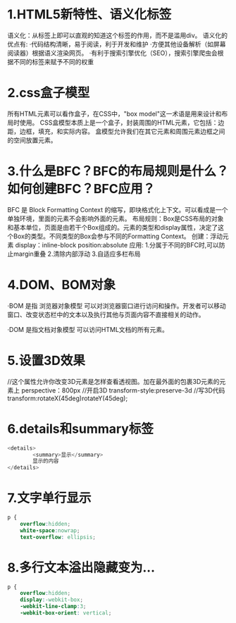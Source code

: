 # 1.HTML5新特性、语义化标签
语义化：从标签上即可以直观的知道这个标签的作用，而不是滥用div。
语义化的优点有:
    ·代码结构清晰，易于阅读，利于开发和维护
    ·方便其他设备解析（如屏幕阅读器）根据语义渲染网页。
    ·有利于搜索引擎优化（SEO），搜索引擎爬虫会根据不同的标签来赋予不同的权重

# 2.css盒子模型
所有HTML元素可以看作盒子，在CSS中，"box model"这一术语是用来设计和布局时使用。
CSS盒模型本质上是一个盒子，封装周围的HTML元素，它包括：边距，边框，填充，和实际内容。
盒模型允许我们在其它元素和周围元素边框之间的空间放置元素。

# 3.什么是BFC？BFC的布局规则是什么？如何创建BFC？BFC应用？
BFC 是 Block Formatting Context 的缩写，即块格式化上下文。可以看成是一个单独环境，里面的元素不会影响外面的元素。
布局规则：Box是CSS布局的对象和基本单位，页面是由若干个Box组成的。元素的类型和display属性，决定了这个Box的类型。不同类型的Box会参与不同的Formatting Context。
创建：浮动元素 display：inline-block position:absolute
应用: 1.分属于不同的BFC时,可以防止margin重叠 2.清除内部浮动 3.自适应多栏布局

# 4.DOM、BOM对象
·BOM 是指 浏览器对象模型
可以对浏览器窗口进行访问和操作。开发者可以移动窗口、改变状态栏中的文本以及执行其他与页面内容不直接相关的动作。

·DOM 是指文档对象模型
可以访问HTML文档的所有元素。

# 5.设置3D效果
//这个属性允许你改变3D元素是怎样查看透视图。加在最外面的包裹3D元素的元素上
 perspective：800px
 //开启3D
 transform-style:preserve-3d
 //写3D代码
 transform:rotateX(45deg)rotateY(45deg);

# 6.details和summary标签
```js
<details>
        <summary>显示</summary>
        显示的内容
</details>
```

# 7.文字单行显示
```css
p {
    overflow:hidden;
    white-space:nowrap;
    text-overflow: ellipsis;
```

# 8.多行文本溢出隐藏变为...
```css
p {
    overflow:hidden;
    display:-webkit-box;
    -webkit-line-clamp:3;
    -webkit-box-orient: vertical;

```